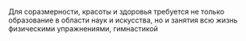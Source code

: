 Для соразмерности, красоты и здоровья требуется не только образование в области наук и искусства, но и занятия всю жизнь физическими упражнениями, гим­настикой